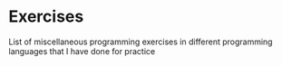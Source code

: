 # Exercises
List of miscellaneous programming exercises in different programming languages that I have done for practice
